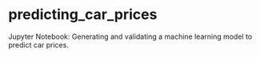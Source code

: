 # predicting_car_prices
Jupyter Notebook: Generating and validating a machine learning model to predict car prices.
